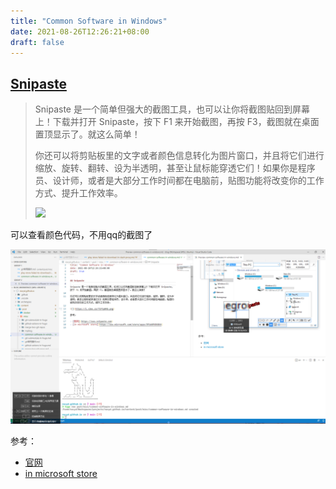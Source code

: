 ```yaml
---
title: "Common Software in Windows"
date: 2021-08-26T12:26:21+08:00
draft: false
---
```


## [Snipaste](https://www.snipaste.com)

>Snipaste 是一个简单但强大的截图工具，也可以让你将截图贴回到屏幕上！下载并打开 Snipaste，按下 F1 来开始截图，再按 F3，截图就在桌面置顶显示了。就这么简单！
>
>你还可以将剪贴板里的文字或者颜色信息转化为图片窗口，并且将它们进行缩放、旋转、翻转、设为半透明，甚至让鼠标能穿透它们！如果你是程序员、设计师，或者是大部分工作时间都在电脑前，贴图功能将改变你的工作方式、提升工作效率。
>
>![](https://i.v2ex.co/71Ftp04b.png)

可以查看颜色代码，不用qq的截图了

![](common-software-in-windows/2021-08-26-12-35-08.png)

参考：

- [官网](https://zh.snipaste.com/)
- [in microsoft store](https://www.microsoft.com/store/apps/9P1WXPKB68KX)
